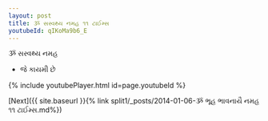 ```yaml
---
layout: post
title: ૐ સસ્વથ્ય નમહ ૧૧ ટાઈમ્સ
youtubeId: qIKoMa9b6_E
---
```

 
 
 ૐ સસ્વથ્ય નમહ  
 
 -  જે કાયમી છે 
 
  
 
  
 
 
 
 
 
 


{% include youtubePlayer.html id=page.youtubeId %}
 
[Next]({{ site.baseurl }}{% link  split1/_posts/2014-01-06-ૐ ભૂહ ભાવનાયૈ નમહ ૧૧ ટાઈમ્સ.md%})
 
